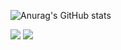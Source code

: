 ![Anurag's GitHub stats](https://github-readme-stats.vercel.app/api?username=Nhahan&show_icons=true&theme=radical)

<img src="https://img.shields.io/badge/Typescript-3178C6?style=flat-square&logo=Typescript&logoColor=white"/> <img src="https://img.shields.io/badge/Java-007396AB?style=flat-square&logo=java&logoColor=white"/>

<!-- Why Java icon not appeared? -->
